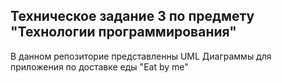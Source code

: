 ## Техническое задание 3 по предмету "Технологии программирования"

В данном репозиторие представленны UML Диаграммы для приложения по доставке еды "Eat by me"